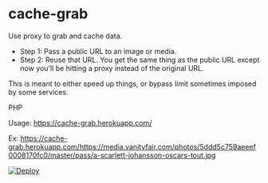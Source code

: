 # cache-grab
Use proxy to grab and cache data.

- Step 1: Pass a public URL to an image or media.
- Step 2: Reuse that URL. You get the same thing as the public URL except now you'll be hitting a proxy instead of the original URL.

This is meant to either speed up things, or bypass limit sometimes imposed by some services.

PHP

Usage:
https://cache-grab.herokuapp.com/<URL>
  
  
Ex:
https://cache-grab.herokuapp.com/https://media.vanityfair.com/photos/5ddd5c759aeeef0008170fc0/master/pass/a-scarlett-johansson-oscars-tout.jpg


[![Deploy](https://www.herokucdn.com/deploy/button.svg)](https://heroku.com/deploy?template=https://github.com/jacklehamster/cache-grab)
